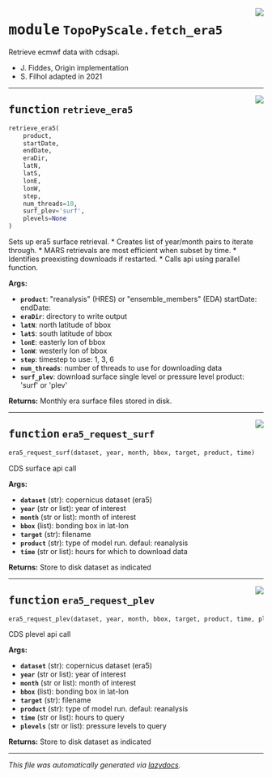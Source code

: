 <!-- markdownlint-disable -->

<a href="../docs/TopoPyScale/fetch_era5#L0"><img align="right" style="float:right;" src="https://img.shields.io/badge/-source-cccccc?style=flat-square"></a>

# <kbd>module</kbd> `TopoPyScale.fetch_era5`
Retrieve ecmwf data with cdsapi. 


- J. Fiddes, Origin implementation 
- S. Filhol adapted in 2021 


---

<a href="../docs/TopoPyScale/fetch_era5/retrieve_era5#L17"><img align="right" style="float:right;" src="https://img.shields.io/badge/-source-cccccc?style=flat-square"></a>

## <kbd>function</kbd> `retrieve_era5`

```python
retrieve_era5(
    product,
    startDate,
    endDate,
    eraDir,
    latN,
    latS,
    lonE,
    lonW,
    step,
    num_threads=10,
    surf_plev='surf',
    plevels=None
)
```

Sets up era5 surface retrieval. * Creates list of year/month pairs to iterate through.  * MARS retrievals are most efficient when subset by time.  * Identifies preexisting downloads if restarted.  * Calls api using parallel function. 



**Args:**
 
 - <b>`product`</b>:  "reanalysis" (HRES) or "ensemble_members" (EDA) startDate: endDate: 
 - <b>`eraDir`</b>:  directory to write output 
 - <b>`latN`</b>:  north latitude of bbox 
 - <b>`latS`</b>:  south latitude of bbox 
 - <b>`lonE`</b>:  easterly lon of bbox 
 - <b>`lonW`</b>:  westerly lon of bbox 
 - <b>`step`</b>:  timestep to use: 1, 3, 6 
 - <b>`num_threads`</b>:  number of threads to use for downloading data 
 - <b>`surf_plev`</b>:  download surface single level or pressure level product: 'surf' or 'plev' 



**Returns:**
 Monthly era surface files stored in disk.                 


---

<a href="../docs/TopoPyScale/fetch_era5/era5_request_surf#L120"><img align="right" style="float:right;" src="https://img.shields.io/badge/-source-cccccc?style=flat-square"></a>

## <kbd>function</kbd> `era5_request_surf`

```python
era5_request_surf(dataset, year, month, bbox, target, product, time)
```

CDS surface api call 



**Args:**
 
 - <b>`dataset`</b> (str):  copernicus dataset (era5) 
 - <b>`year`</b> (str or list):  year of interest 
 - <b>`month`</b> (str or list):  month of interest 
 - <b>`bbox`</b> (list):  bonding box in lat-lon 
 - <b>`target`</b> (str):  filename 
 - <b>`product`</b> (str):  type of model run. defaul: reanalysis 
 - <b>`time`</b> (str or list):  hours for which to download data  



**Returns:**
 Store to disk dataset as indicated 


---

<a href="../docs/TopoPyScale/fetch_era5/era5_request_plev#L167"><img align="right" style="float:right;" src="https://img.shields.io/badge/-source-cccccc?style=flat-square"></a>

## <kbd>function</kbd> `era5_request_plev`

```python
era5_request_plev(dataset, year, month, bbox, target, product, time, plevels)
```

CDS plevel api call 



**Args:**
 
 - <b>`dataset`</b> (str):  copernicus dataset (era5) 
 - <b>`year`</b> (str or list):  year of interest 
 - <b>`month`</b> (str or list):  month of interest 
 - <b>`bbox`</b> (list):  bonding box in lat-lon 
 - <b>`target`</b> (str):  filename 
 - <b>`product`</b> (str):  type of model run. defaul: reanalysis 
 - <b>`time`</b> (str or list):  hours to query 
 - <b>`plevels`</b> (str or list):  pressure levels to query 



**Returns:**
 Store to disk dataset as indicated 




---

_This file was automatically generated via [lazydocs](https://github.com/ml-tooling/lazydocs)._
